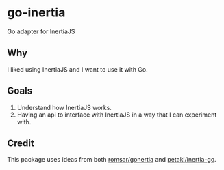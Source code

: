 # go-inertia
Go adapter for InertiaJS

## Why
I liked using InertiaJS and I want to use it with Go.

## Goals
1. Understand how InertiaJS works.
2. Having an api to interface with InertiaJS in a way that I can experiment with.

## Credit
This package uses ideas from both [romsar/gonertia](https://github.com/romsar/gonertia) and [petaki/inertia-go](https://github.com/petaki/inertia-go).
